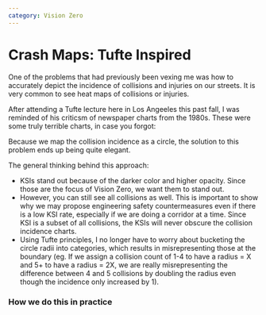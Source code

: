```yaml
---
category: Vision Zero
---
```

# Crash Maps: Tufte Inspired
One of the problems that had previously been vexing me was how to accurately depict the incidence of collisions and injuries on our streets. It is very common to see heat maps of collisions or injuries. 

After attending a Tufte lecture here in Los Angeeles this past fall, I was reminded of his criticsm of newspaper charts from the 1980s.
These were some truly terrible charts, in case you forgot:

Because we map the collision incidence as a circle, the solution to this problem ends up being quite elegant.

The general thinking behind this approach:
- KSIs stand out because of the darker color and higher opacity. Since those are the focus of Vision Zero, we want them to stand out. 
- However, you can still see all collisions as well. This is important to show why we may propose engineering safety countermeasures even if there is a low KSI rate, especially if we are doing a corridor at a time. Since KSI is a subset of all collisions, the KSIs will never obscure the collision incidence charts.
- Using Tufte principles, I no longer have to worry about bucketing the circle radii into categories, which results in misrepresenting those at the boundary (eg. If we assign a collision count of 1-4 to have a radius = X and 5+ to have a radius = 2X, we are really misrepresenting the difference between 4 and 5 collisions by doubling the radius even though the incidence only increased by 1).

### How we do this in practice

